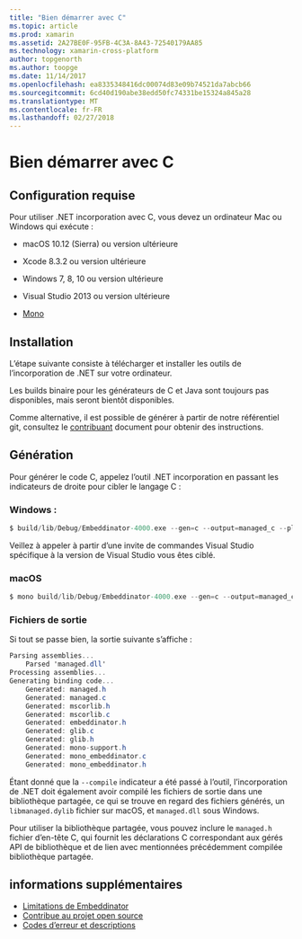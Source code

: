```yaml
---
title: "Bien démarrer avec C"
ms.topic: article
ms.prod: xamarin
ms.assetid: 2A27BE0F-95FB-4C3A-8A43-72540179AA85
ms.technology: xamarin-cross-platform
author: topgenorth
ms.author: toopge
ms.date: 11/14/2017
ms.openlocfilehash: ea8335348416dc00074d83e09b74521da7abcb66
ms.sourcegitcommit: 6cd40d190abe38edd50fc74331be15324a845a28
ms.translationtype: MT
ms.contentlocale: fr-FR
ms.lasthandoff: 02/27/2018
---
```

# <a name="getting-started-with-c"></a>Bien démarrer avec C


## <a name="requirements"></a>Configuration requise

Pour utiliser .NET incorporation avec C, vous devez un ordinateur Mac ou Windows qui exécute :

* macOS 10.12 (Sierra) ou version ultérieure
* Xcode 8.3.2 ou version ultérieure

* Windows 7, 8, 10 ou version ultérieure
* Visual Studio 2013 ou version ultérieure

* [Mono](http://www.mono-project.com/download/)


## <a name="installation"></a>Installation

L’étape suivante consiste à télécharger et installer les outils de l’incorporation de .NET sur votre ordinateur.

Les builds binaire pour les générateurs de C et Java sont toujours pas disponibles, mais seront bientôt disponibles.

Comme alternative, il est possible de générer à partir de notre référentiel git, consultez le [contribuant](https://github.com/mono/Embeddinator-4000/blob/master/docs/Contributing.md) document pour obtenir des instructions.


## <a name="generation"></a>Génération

Pour générer le code C, appelez l’outil .NET incorporation en passant les indicateurs de droite pour cibler le langage C :

### <a name="windows"></a>Windows :

```csharp
$ build/lib/Debug/Embeddinator-4000.exe --gen=c --output=managed_c --platform=windows --compile managed.dll
```

Veillez à appeler à partir d’une invite de commandes Visual Studio spécifique à la version de Visual Studio vous êtes ciblé.

### <a name="macos"></a>macOS

```csharp
$ mono build/lib/Debug/Embeddinator-4000.exe --gen=c --output=managed_c --platform=macos --compile managed.dll
```

### <a name="output-files"></a>Fichiers de sortie

Si tout se passe bien, la sortie suivante s’affiche :

```csharp
Parsing assemblies...
    Parsed 'managed.dll'
Processing assemblies...
Generating binding code...
    Generated: managed.h
    Generated: managed.c
    Generated: mscorlib.h
    Generated: mscorlib.c
    Generated: embeddinator.h
    Generated: glib.c
    Generated: glib.h
    Generated: mono-support.h
    Generated: mono_embeddinator.c
    Generated: mono_embeddinator.h
```

Étant donné que la `--compile` indicateur a été passé à l’outil, l’incorporation de .NET doit également avoir compilé les fichiers de sortie dans une bibliothèque partagée, ce qui se trouve en regard des fichiers générés, un `libmanaged.dylib` fichier sur macOS, et `managed.dll` sous Windows.

Pour utiliser la bibliothèque partagée, vous pouvez inclure le `managed.h` fichier d’en-tête C, qui fournit les déclarations C correspondant aux gérés API de bibliothèque et de lien avec mentionnées précédemment compilée bibliothèque partagée.

## <a name="further-reading"></a>informations supplémentaires

* [Limitations de Embeddinator](~/tools/dotnet-embedding/limitations.md)
* [Contribue au projet open source](https://github.com/mono/Embeddinator-4000/blob/master/docs/Contributing.md)
* [Codes d’erreur et descriptions](~/tools/dotnet-embedding/errors.md)
